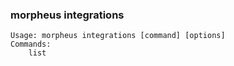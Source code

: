 ### morpheus integrations

```
Usage: morpheus integrations [command] [options]
Commands:
	list
```
